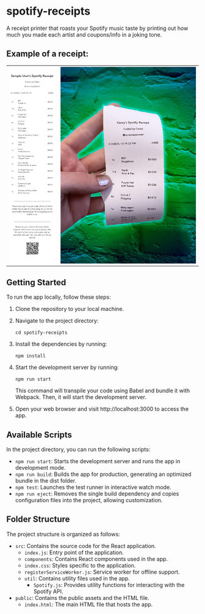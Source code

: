 # spotify-receipts
A receipt printer that roasts your Spotify music taste by printing out how much you made each artist and coupons/info in a joking tone.

## Example of a receipt:
<table>
<tr>
<th> <img alt="sample-receipt" src="./public/assets/sample_receipt.jpg"> </th>
<th> <img alt="sample-receipt" src="./public/assets/real_sample_receipt.jpg"> </th>
</tr>
</table>

## Getting Started

To run the app locally, follow these steps:

1. Clone the repository to your local machine.

2. Navigate to the project directory:

   ```
   cd spotify-receipts
   ```

3. Install the dependencies by running:

    ```
    npm install
    ```

4. Start the development server by running:

    ```
    npm run start
    ```

    This command will transpile your code using Babel and bundle it with Webpack. Then, it will start the development server.

5. Open your web browser and visit http://localhost:3000 to access the app.

## Available Scripts

In the project directory, you can run the following scripts:

 - `npm run start`: Starts the development server and runs the app in development mode.
 - `npm run build`: Builds the app for production, generating an optimized bundle in the dist folder.
 - `npm test`: Launches the test runner in interactive watch mode.
 - `npm run eject`: Removes the single build dependency and copies configuration files into the project, allowing customization.

## Folder Structure

The project structure is organized as follows:

 - `src`: Contains the source code for the React application.
    - `index.js`: Entry point of the application.
    - `components`: Contains React components used in the app.
    - `index.css`: Styles specific to the application.
    - `registerServiceWorker.js`: Service worker for offline support.
    - `util`: Contains utility files used in the app.
        - `Spotify.js`: Provides utility functions for interacting with the Spotify API.
 - `public`: Contains the public assets and the HTML file.
    - `index.html`: The main HTML file that hosts the app.
